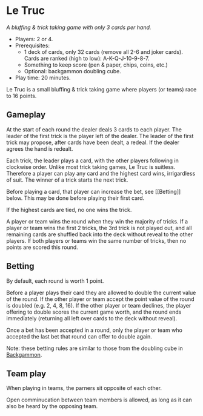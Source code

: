 # Le Truc

_A bluffing & trick taking game with only 3 cards per hand._

- Players: 2 or 4.
- Prerequisites:
  - 1 deck of cards, only 32 cards (remove all 2-6 and joker cards). Cards are ranked (high to low): A-K-Q-J-10-9-8-7.
  - Something to keep score (pen & paper, chips, coins, etc.)
  - Optional: backgammon doubling cube.
- Play time: 20 minutes.

Le Truc is a small bluffing & trick taking game where players (or teams) race to 16 points.

## Gameplay

At the start of each round the dealer deals 3 cards to each player.
The leader of the first trick is the player left of the dealer.
The leader of the first trick may propose, after cards have been dealt, a redeal.
If the dealer agrees the hand is redealt.

Each trick, the leader plays a card, with the other players following in clockwise order.
Unlike most trick taking games, Le Truc is suitless.
Therefore a player can play any card and the highest card wins, irrigardless of suit.
The winner of a trick starts the next trick.

Before playing a card, that player can increase the bet, see [[Betting]] below.
This may be done before playing their first card.

If the highest cards are tied, no one wins the trick.

A player or team wins the round when they win the majority of tricks.
If a player or team wins the first 2 tricks, the 3rd trick is not played out, and all remaining cards are shuffled back into the deck without reveal to the other players.
If both players or teams win the same number of tricks, then no points are scored this round.

## Betting

By default, each round is worth 1 point.

Before a player plays their card they are allowed to double the current value of the round.
If the other player or team accept the point value of the round is doubled (e.g. 2, 4, 8, 16).
If the other player or team declines, the player offering to double scores the current game worth, and the round ends immediately (returning all left over cards to the deck without reveal).

Once a bet has been accepted in a round, only the player or team who accepted the last bet that round can offer to double again.

Note: these betting rules are similar to those from the doubling cube in [Backgammon](https://en.wikipedia.org/wiki/Backgammon).

## Team play

When playing in teams, the parners sit opposite of each other.

Open comminucation between team members is allowed, as long as it can also be heard by the opposing team.
